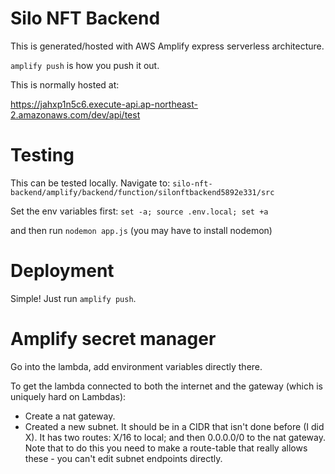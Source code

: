 # Silo NFT Backend

This is generated/hosted with AWS Amplify express serverless architecture.

`amplify push` is how you push it out.

This is normally hosted at:

https://jahxp1n5c6.execute-api.ap-northeast-2.amazonaws.com/dev/api/test

# Testing

This can be tested locally. Navigate to:
`silo-nft-backend/amplify/backend/function/silonftbackend5892e331/src`

Set the env variables first: 
`set -a; source .env.local; set +a`

and then run
`nodemon app.js` (you may have to install nodemon)

# Deployment

Simple! Just run
`amplify push`.

# Amplify secret manager

Go into the lambda, add environment variables directly there.

To get the lambda connected to both the internet and the gateway (which is uniquely hard on Lambdas):

* Create a nat gateway. 
* Created a new subnet. It should be in a CIDR that isn't done before (I did X). It has two routes: X/16 to local; and then 0.0.0.0/0 to the nat gateway. Note that to do this you need to make a route-table that really allows these - you can't edit subnet endpoints directly.







